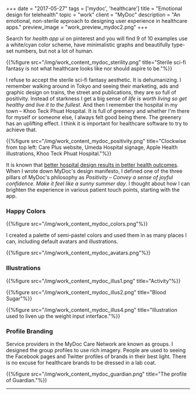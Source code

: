 +++
date = "2017-05-27"
tags = ['mydoc', 'healthcare']
title = "Emotional design for telehealth"
topic = "work"
client = "MyDoc"
description = "An emotional, non-sterile approach to designing user experience in healthcare apps."
preview_image = "work_preview_mydoc2.png"
+++

Search for _health app ui_ on pinterest and you will find 9 of 10 examples use a white/cyan color scheme, have minimalistic graphs and beautifully type-set numbers, but not a lot of human.

{{%figure src="/img/work_content_mydoc_sterility.png" title="Sterile sci-fi fantasy is not what healthcare looks like nor should aspire to be."%}}

I refuse to accept the sterile sci-fi fantasy aesthetic. It is dehumanizing. I remember walking around in Tokyo and seeing their marketing, ads and graphic design on trains, the street and publications, they are so full of positivity. Instead of starkness I get a big sense of _life is worth living so get healthy and live it to the fullest_. And then I remember the hospital in my town – Khoo Teck Phuat Hospital. It is full of greenery and whether I'm there for myself or someone else, I always felt good being there. The greenery has an uplifting effect. I think it is important for healthcare software to try to achieve that.

{{%figure src="/img/work_content_mydoc_positivity.png" title="Clockwise from top left: Care Plus website, Umeda Hospital signage, Apple Health illustrations, Khoo Teck Phuat Hospital."%}}

It is known that [better hospital design results in better health outcomes](https://hbr.org/2015/10/better-healing-from-better-hospital-design). When I wrote down MyDoc's design manifesto, I defined one of the three pillars of MyDoc's philosophy as _Positivity – Convey a sense of joyful confidence. Make it feel like a sunny summer day_. I thought about how I can brighten the experience in various patient touch points, starting with the app.

### Happy Colors

{{%figure src="/img/work_content_mydoc_colors.png"%}}

I created a palette of semi-pastel colors and used them in as many places I can, including default avatars and illustrations.

{{%figure src="/img/work_content_mydoc_avatars.png"%}}

### Illustrations

{{%figure src="/img/work_content_mydoc_illus1.png" title="Activity"%}}

{{%figure src="/img/work_content_mydoc_illus2.png" title="Blood Sugar"%}}

{{%figure src="/img/work_content_mydoc_illus4.png" title="Illustration used to liven up the weight input interface."%}}

### Profile Branding

Service providers in the MyDoc Care Network are known as groups. I designed the group profiles to use rich imagery. People are used to seeing the Facebook pages and Twitter profiles of brands in their best light. There is no excuse for healthcare brands to be dressed in a lab coat.

{{%figure src="/img/work_content_mydoc_guardian.png" title="The profile of Guardian."%}}

---